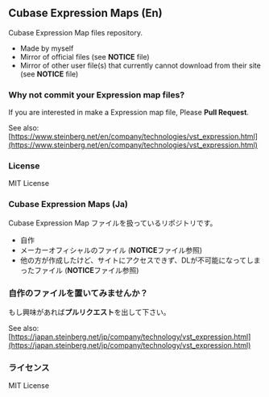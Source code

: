 ## Cubase Expression Maps (En)

Cubase Expression Map files repository.

- Made by myself
- Mirror of official files (see **NOTICE** file)
- Mirror of other user file(s) that currently cannot download from their site (see **NOTICE** file)

### Why not commit your Expression map files?

If you are interested in make a Expression map file, Please **Pull Request**.

See also: [https://www.steinberg.net/en/company/technologies/vst_expression.html](https://www.steinberg.net/en/company/technologies/vst_expression.html)

### License

MIT License

### Cubase Expression Maps (Ja)

Cubase Expression Map ファイルを扱っているリポジトリです。

- 自作
- メーカーオフィシャルのファイル (**NOTICE**ファイル参照)
- 他の方が作成したけど、サイトにアクセスできず、DLが不可能になってしまったファイル (**NOTICE**ファイル参照)

### 自作のファイルを置いてみませんか？

もし興味があれば**プルリクエスト**を出して下さい。

See also: [https://japan.steinberg.net/jp/company/technology/vst_expression.html](https://japan.steinberg.net/jp/company/technology/vst_expression.html)

### ライセンス

MIT License

